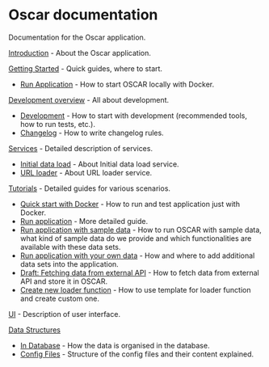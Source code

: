 # Oscar documentation

Documentation for the Oscar application.

[Introduction](./introduction.md) - About the Oscar application.

[Getting Started](./getting-started/README.md) - Quick guides, where to start.

- [Run Application](./getting-started/run-application.md) - How to start OSCAR locally with Docker.

[Development overview](./development/README.md) - All about development.

- [Development](./development/development.md) - How to start with development (recommended tools, how to run tests, etc.).
- [Changelog](./development/changelog.md) - How to write changelog rules.

[Services](./services/README.md) - Detailed description of services.

- [Initial data load](./services/initial-data-load.md) - About Initial data load service.
- [URL loader](./services/url-loader.md) - About URL loader service.

[Tutorials](./tutorials/README.md) - Detailed guides for various scenarios.

- [Quick start with Docker](./tutorials/quick-start.md) - How to run and test application just with Docker.
- [Run application](./tutorials/advanced/run-application.md) - More detailed guide.
- [Run application with sample data](./tutorials/advanced/run-application-with-sample-data.md) - How to run OSCAR with sample data, what kind of sample data do we provide and which functionalities are available with these data sets.
- [Run application with your own data](./tutorials/advanced/run-application-with-own-data.md) - How and where to add additional data sets into the application.
- [Draft: Fetching data from external API](./tutorials/advanced/fetching-data-from-external-api) - How to fetch data from external API and store it in OSCAR.
- [Create new loader function](./tutorials/advanced/create-new-loader-function-from-template.md) - How to use template for loader function and create custom one.

[UI](./UI/README.md) - Description of user interface.

[Data Structures](./data-structures/README.md)

- [In Database](./data-structures/in-database.md) - How the data is organised in the database.
- [Config Files](./data-structures/config-files.md) - Structure of the config files and their content explained.
